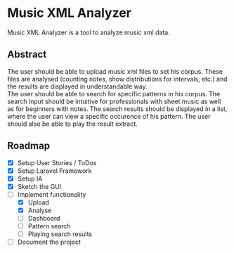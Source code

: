 # Music XML Analyzer
Music XML Analyzer is a tool to analyze music xml data.

## Abstract
The user should be able to upload music xml files to set his corpus. These files are analysed (counting notes, show distributions for intervals, etc.) and the results are displayed in understandable way.  
The user should be able to search for specific patterns in his corpus. The search input should be intuitive for professionals with sheet music as well as for beginners with notes. The search results should be displayed in a list, where the user can view a specific occurence of his pattern. The user should also be able to play the result extract.


## Roadmap
- [x] Setup User Stories / ToDos
- [x] Setup Laravel Framework
- [x] Setup IA
- [x] Sketch the GUI
- [ ] Implement functionality
  - [x] Upload
  - [x] Analyse
  - [ ] Dashboard
  - [ ] Pattern search
  - [ ] Playing search results
- [ ] Document the project
